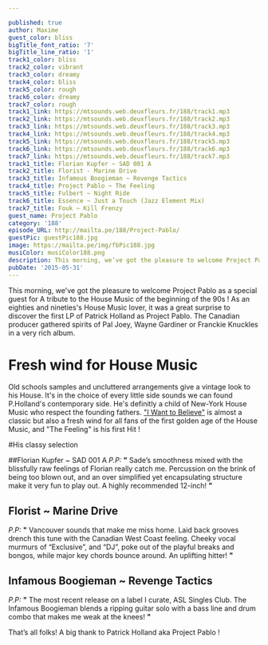 ```yaml
---

published: true
author: Maxime
guest_color: bliss
bigTitle_font_ratio: '7'
bigTitle_line_ratio: '1'
track1_color: bliss
track2_color: vibrant
track3_color: dreamy
track4_color: bliss
track5_color: rough
track6_color: dreamy
track7_color: rough
track1_link: https://mtsounds.web.deuxfleurs.fr/188/track1.mp3
track2_link: https://mtsounds.web.deuxfleurs.fr/188/track2.mp3
track3_link: https://mtsounds.web.deuxfleurs.fr/188/track3.mp3
track4_link: https://mtsounds.web.deuxfleurs.fr/188/track4.mp3
track5_link: https://mtsounds.web.deuxfleurs.fr/188/track5.mp3
track6_link: https://mtsounds.web.deuxfleurs.fr/188/track6.mp3
track7_link: https://mtsounds.web.deuxfleurs.fr/188/track7.mp3
track1_title: Florian Kupfer ~ SAD 001 A
track2_title: Florist - Marine Drive
track3_title: Infamous Boogieman ~ Revenge Tactics
track4_title: Project Pablo ~ The Feeling
track5_title: Fulbert ~ Night Ride
track6_title: Essence ~ Just a Touch (Jazz Element Mix)
track7_title: Fouk ~ Kill Frenzy
guest_name: Project Pablo
category: '188'
episode_URL: http://mailta.pe/188/Project-Pablo/
guestPic: guestPic188.jpg
image: https://mailta.pe/img/fbPic188.jpg
musiColor: musiColor188.png
description: This morning, we’ve got the pleasure to welcome Project Pablo as a special guest for A tribute to the House Music of the beginning of the 90s ! As an eighties and nineties’s House Music lover, it was a great surprise to discover the first LP of Patrick Holland as Project Pablo. The Canadian producer gathered spirits of Pal Joey, Wayne Gardiner or Franckie Knuckles in a very rich album.
pubDate: '2015-05-31'
---
```






This morning, we've got the pleasure to welcome Project Pablo as a special guest for A tribute to the House Music of the beginning of the 90s ! As an eighties and nineties's House Music lover, it was a great surprise to discover the first LP of Patrick Holland as Project Pablo. The Canadian producer gathered spirits of Pal Joey, Wayne Gardiner or Franckie Knuckles in a very rich album. 

# Fresh wind for House Music

Old schools samples and uncluttered arrangements give a vintage look to his House. It's in the choice of every little side sounds we can found P.Holland's contemporary side. He's definitly a child of New-York House Music who respect the founding fathers. ["I Want to Believe"](https://soundcloud.com/projectpablo/sets/i-want-to-believe) is almost a classic but also a fresh wind for all fans of the first golden age of the House Music, and "The Feeling" is his first Hit ! 
 
#His classy selection

##Florian Kupfer ~ SAD 001 A
_P.P:_ **"** Sade’s smoothness mixed with the blissfully raw feelings of Florian really catch me. Percussion on the brink of being too blown out, and an over simplified yet encapsulating structure make it very fun to play out. A highly recommended 12-inch!  **"** 
 
## Florist ~ Marine Drive
_P.P:_ **"** Vancouver sounds that make me miss home. Laid back grooves drench this tune with the Canadian West Coast feeling. Cheeky vocal murmurs of “Exclusive”, and “DJ”, poke out of the playful breaks and bongos, while major key chords bounce around. An uplifting hitter! **"** 
 
## Infamous Boogieman ~ Revenge Tactics
_P.P:_ **"** The most recent release on a label I curate, ASL Singles Club. The Infamous Boogieman blends a ripping guitar solo with a bass line and drum combo that makes me weak at the knees!  **"** 
 

That’s all folks! A big thank to Patrick Holland aka Project Pablo ! 


